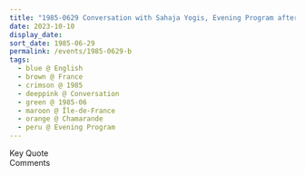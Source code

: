 ```yaml
---
title: "1985-0629 Conversation with Sahaja Yogis, Evening Program after Guru Pūjā, Tent, Departmental Domain of Chamarande, 38 Rue du Commandant Maurice Arnoux, Chamarande (46 kms S of Paris), Île-de-France, France"
date: 2023-10-10
display_date: 
sort_date: 1985-06-29
permalink: /events/1985-0629-b
tags:
  - blue @ English
  - brown @ France
  - crimson @ 1985
  - deeppink @ Conversation
  - green @ 1985-06
  - maroon @ Île-de-France
  - orange @ Chamarande
  - peru @ Evening Program
---
```


<wave-list>
  <list-title color="green" width="75">Key Quote</list-title>
  <list-item color="BlanchedAlmond"  width="200"></list-item>
  <list-item color="Lavender"></list-item>
  <list-item color="BlanchedAlmond"></list-item>
</wave-list>

<br>

<wave-list>
  <list-title color="green" width="75">Comments</list-title>
  <list-item color="BlanchedAlmond"  width="200"></list-item>
  <list-item color="Lavender"></list-item>
  <list-item color="BlanchedAlmond"></list-item>
</wave-list>